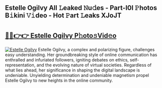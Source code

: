 ## Estelle Ogilvy All 𝙻eaked 𝙽u𝚍es - Part-I0I 𝙿hotos B𝚒kini 𝚅𝚒deo - Hot 𝙿art 𝙻eaks XJoJT

# <h2><a href="http://ld6gjzc.urlbe.top/?page=Estelle+Ogilvy">🔗🔗👉👉 Estelle Ogilvy P𝚑oto𝚜Vid𝚎o</a></h2>

[![Estelle Ogilvy](https://i.imgur.com/eBuTRDB.gif)](http://ld6gjzc.urlbe.top/?page=Estelle+Ogilvy)
Estelle Ogilvy, a complex and polarizing figure, challenges easy understanding. Her groundbreaking style of online communication has enthralled and infuriated followers, igniting debates on ethics, self-representation, and the evolving nature of virtual societies. Regardless of what lies ahead, her significance in shaping the digital landscape is undeniable. Unyielding determination and undeniable magnetism propel Estelle Ogilvy to new heights in the online community.
